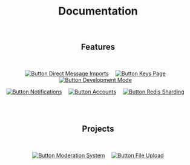 
<div align = center>

# Documentation

<br>

## Features

<br>

[![Button Direct Message Imports]][Direct Message Imports]   
[![Button Keys Page]][Keys Page]   
[![Button Development Mode]][Development Mode]   

[![Button Notifications]][Notifications]   
[![Button Accounts]][Accounts]   
[![Button Redis Sharding]][Redis Sharding]   

<br>
<br>

## Projects

<br>

[![Button Moderation System]][Moderation System]   
[![Button File Upload]][File Upload]

</div>

<br>


<!----------------------------------------------------------------------------->

[Direct Message Imports]: Features/Direct%20Message%20Import.md
[Development Mode]: Features/Development%20Mode.md
[Redis Sharding]: Features/Redis%20Sharding.md
[Notifications]: Features/Notifications.md
[Keys Page]: Features/Keys%20Page.md
[Accounts]: Features/Accounts.md

[Moderation System]: Projects/Moderation%20System.md
[File Upload]: Projects/File%20Upload.md


<!---------------------------------[ Buttons ]--------------------------------->

[Button Direct Message Imports]: https://img.shields.io/badge/Direct_Message_Imports-e6702f?style=for-the-badge&logoColor=white&logo=FirefoxBrowser
[Button Development Mode]: https://img.shields.io/badge/Development_Mode-3955A3?style=for-the-badge&logoColor=white&logo=VisualStudioCode
[Button Redis Sharding]: https://img.shields.io/badge/Redis_Sharding-DC382D?style=for-the-badge&logoColor=white&logo=Redis
[Button Notifications]: https://img.shields.io/badge/Notifications-E0234E?style=for-the-badge&logoColor=white&logo=Messenger
[Button Keys Page]: https://img.shields.io/badge/Keys_Page-1CAAD9?style=for-the-badge&logoColor=white&logo=KeyCDN
[Button Accounts]: https://img.shields.io/badge/Accounts-00A98F?style=for-the-badge&logoColor=white&logo=ActiGraph

[Button Moderation System]: https://img.shields.io/badge/Moderation_System-569A31?style=for-the-badge&logoColor=white&logo=AngularUniversal
[Button File Upload]: https://img.shields.io/badge/File_Upload-009AEE?style=for-the-badge&logoColor=white&logo=Files
